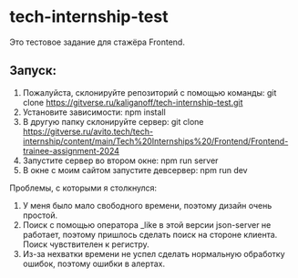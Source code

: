 # tech-internship-test

Это тестовое задание для стажёра Frontend.

## Запуск:

1. Пожалуйста, склонируйте репозиторий с помощью команды:
   git clone https://gitverse.ru/kaliganoff/tech-internship-test.git
2. Установите зависимости: npm install
3. В другую папку склонируйте сервер:
   git clone https://gitverse.ru/avito.tech/tech-internship/content/main/Tech%20Internships%20/Frontend/Frontend-trainee-assignment-2024
4. Запустите сервер во втором окне: npm run server
5. В окне с моим сайтом запустите девсервер: npm run dev

Проблемы, с которыми я столкнулся:

1. У меня было мало свободного времени, поэтому дизайн очень простой.
2. Поиск с помощью оператора \_like в этой версии json-server не работает, поэтому пришлось сделать поиск на стороне клиента. Поиск чувствителен к регистру.
3. Из-за нехватки времени не успел сделать нормальную обработку ошибок, поэтому ошибки в алертах.

